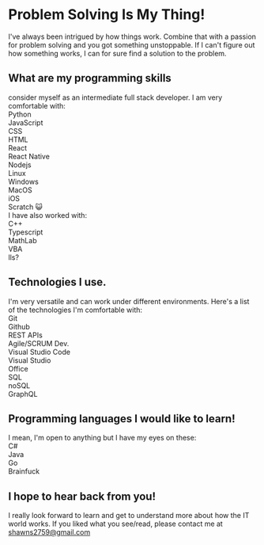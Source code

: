 # Problem Solving Is My Thing!
I've always been intrigued by how things work. Combine that with a passion for problem solving and you got something unstoppable. If I can't figure out how something works, I can for sure find a solution to the problem.

## What are my programming skills
 consider myself as an intermediate full stack developer. I am very comfortable with: <br>
Python  <br>
JavaScript <br>
CSS <br>
HTML <br>
React <br>
React Native <br>
Nodejs <br>
Linux <br>
Windows <br>
MacOS <br>
iOS <br>
Scratch 😺 <br>
I have also worked with: <br>
C++ <br>
Typescript <br>
MathLab <br>
VBA <br>
lls? <br>
## Technologies I use. <br>
I'm very versatile and can work under different environments. Here's a list of the technologies I'm comfortable with: <br>
Git <br>
Github <br>
REST APIs <br>
Agile/SCRUM Dev. <br>
Visual Studio Code <br>
Visual Studio <br>
Office <br>
SQL <br>
noSQL <br>
GraphQL <br>
## Programming languages I would like to learn! <br>
I mean, I'm open to anything but I have my eyes on these: <br>
C# <br>
Java <br>
Go <br>
Brainfuck <br>
## I hope to hear back from you! <br>
I really look forward to learn and get to understand more about how the IT world works. If you liked what you see/read, please contact me at [shawns2759@gmail.com](shawns2759@gmail.com)


